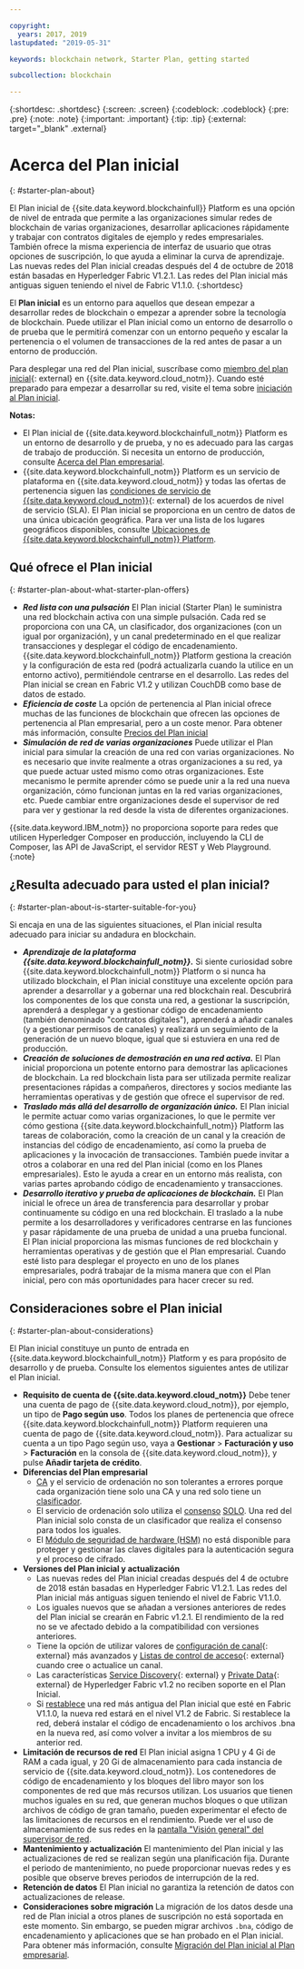 ```yaml
---

copyright:
  years: 2017, 2019
lastupdated: "2019-05-31"

keywords: blockchain network, Starter Plan, getting started

subcollection: blockchain

---
```


{:shortdesc: .shortdesc}
{:screen: .screen}
{:codeblock: .codeblock}
{:pre: .pre}
{:note: .note}
{:important: .important}
{:tip: .tip}
{:external: target="_blank" .external}

# Acerca del Plan inicial
{: #starter-plan-about}

<!--[placeholder] Starter Plan is deprecated on May 30. No new Starter Plan networks can be created then. Your existing networks are not affected, but you can use them and get IBM's support on them for only another 30 days. You might consider using {{site.data.keyword.blockchainfull_notm}} Platform free 2.0 beta instead.
{: note} -->

El Plan inicial de {{site.data.keyword.blockchainfull}} Platform es una opción de nivel de entrada que permite a las organizaciones simular redes de blockchain de varias organizaciones, desarrollar aplicaciones rápidamente y trabajar con contratos digitales de ejemplo y redes empresariales. También ofrece la misma experiencia de interfaz de usuario que otras opciones de suscripción, lo que ayuda a eliminar la curva de aprendizaje. Las nuevas redes del Plan inicial creadas después del 4 de octubre de 2018 están basadas en Hyperledger Fabric V1.2.1. Las redes del Plan inicial más antiguas siguen teniendo el nivel de Fabric V1.1.0.
{:shortdesc}

El **Plan inicial** es un entorno para aquellos que desean empezar a desarrollar redes de blockchain o empezar a aprender sobre la tecnología de blockchain. Puede utilizar el Plan inicial como un entorno de desarrollo o de prueba que le permitirá comenzar con un entorno pequeño y escalar la pertenencia o el volumen de transacciones de la red antes de pasar a un entorno de producción.

 Para desplegar una red del Plan inicial, suscríbase como [miembro del plan inicial](https://cloud.ibm.com/catalog/services/ibm-blockchain-5-prod){: external} en {{site.data.keyword.cloud_notm}}. Cuando esté preparado para empezar a desarrollar su red, visite el tema sobre [iniciación al Plan inicial](/docs/services/blockchain/get_start_starter_plan.html#getting-started-with-starter-plan).


**Notas:**
- El Plan inicial de {{site.data.keyword.blockchainfull_notm}} Platform es un entorno de desarrollo y de prueba, y no es adecuado para las cargas de trabajo de producción. Si necesita un entorno de producción, consulte [Acerca del Plan empresarial](/docs/services/blockchain/enterprise_plan.html#enterprise-plan-about).
- {{site.data.keyword.blockchainfull_notm}} Platform es un servicio de plataforma en {{site.data.keyword.cloud_notm}} y todas las ofertas de pertenencia siguen las [condiciones de servicio de {{site.data.keyword.cloud_notm}}](http://www-03.ibm.com/software/sla/sladb.nsf/sla/bm){: external} de los acuerdos de nivel de servicio (SLA). El Plan inicial se proporciona en un centro de datos de una única ubicación geográfica. Para ver una lista de los lugares geográficos disponibles, consulte
[Ubicaciones de {{site.data.keyword.blockchainfull_notm}} Platform](/docs/services/blockchain?topic=blockchain-ibp-regions-locations#ibp-regions-locations).

## Qué ofrece el Plan inicial
{: #starter-plan-about-what-starter-plan-offers}

- **_Red lista con una pulsación_**
El Plan inicial (Starter Plan) le suministra una red blockchain activa con una simple pulsación. Cada red se proporciona con una CA, un clasificador, dos organizaciones (con un igual por organización), y un canal predeterminado en el que realizar transacciones y desplegar el código de encadenamiento. {{site.data.keyword.blockchainfull_notm}} Platform gestiona la creación y la configuración de esta red (podrá actualizarla cuando la utilice en un entorno activo), permitiéndole centrarse en el desarrollo. Las redes del Plan inicial se crean en Fabric V1.2 y utilizan CouchDB como base de datos de estado.
- **_Eficiencia de coste_**
La opción de pertenencia al Plan inicial ofrece muchas de las funciones de blockchain que ofrecen las opciones de pertenencia al Plan empresarial, pero a un coste menor. Para obtener más información, consulte [Precios del Plan inicial](/docs/services/blockchain/howto/pricing.html#ibp-pricing-starter-pricing)
- **_Simulación de red de varias organizaciones_**
Puede utilizar el Plan inicial para simular la creación de una red con varias organizaciones. No es necesario que invite realmente a otras organizaciones a su red, ya que puede actuar usted mismo como otras organizaciones. Este mecanismo le permite aprender cómo se puede unir a la red una nueva organización, cómo funcionan juntas en la red varias organizaciones, etc. Puede cambiar entre organizaciones desde el supervisor de red para ver y gestionar la red desde la vista de diferentes organizaciones.

{{site.data.keyword.IBM_notm}} no proporciona soporte para redes que utilicen Hyperledger Composer en producción, incluyendo la CLI de Composer, las API de JavaScript, el servidor REST y Web Playground.
{:note}

## ¿Resulta adecuado para usted el plan inicial?
{: #starter-plan-about-is-starter-suitable-for-you}

Si encaja en una de las siguientes situaciones, el Plan inicial resulta adecuado para iniciar su andadura en blockchain.
- **_Aprendizaje de la plataforma {{site.data.keyword.blockchainfull_notm}}._**
    Si siente curiosidad sobre {{site.data.keyword.blockchainfull_notm}} Platform o si nunca ha utilizado blockchain, el Plan inicial constituye una excelente opción para aprender a desarrollar y a gobernar una red blockchain real. Descubrirá los componentes de los que consta una red, a gestionar la suscripción, aprenderá a desplegar y a gestionar código de encadenamiento (también denominado "contratos digitales"), aprenderá a añadir canales (y a gestionar permisos de canales) y realizará un seguimiento de la generación de un nuevo bloque, igual que si estuviera en una red de producción.
- **_Creación de soluciones de demostración en una red activa._**
    El Plan inicial proporciona un potente entorno para demostrar las aplicaciones de blockchain. La red blockchain lista para ser utilizada permite realizar presentaciones rápidas a compañeros, directores y socios mediante las herramientas operativas y de gestión que ofrece el supervisor de red.
- **_Traslado más allá del desarrollo de organización único._**
    El Plan inicial le permite actuar como varias organizaciones, lo que le permite ver cómo gestiona {{site.data.keyword.blockchainfull_notm}} Platform las tareas de colaboración, como la creación de un canal y la creación de instancias del código de encadenamiento, así como la prueba de aplicaciones y la invocación de transacciones. También puede invitar a otros a colaborar en una red del Plan inicial (como en los Planes empresariales). Esto le ayuda a crear en un entorno más realista, con varias partes aprobando código de encadenamiento y transacciones.
- **_Desarrollo iterativo y prueba de aplicaciones de blockchain._**
    El Plan inicial le ofrece un área de transferencia para desarrollar y probar continuamente su código en una red blockchain. El traslado a la nube permite a los desarrolladores y verificadores centrarse en las funciones y pasar rápidamente de una prueba de unidad a una prueba funcional. El Plan inicial proporciona las mismas funciones de red blockchain y herramientas operativas y de gestión que el Plan empresarial. Cuando esté listo para desplegar el proyecto en uno de los planes empresariales, podrá trabajar de la misma manera que con el Plan inicial, pero con más oportunidades para hacer crecer su red.

## Consideraciones sobre el Plan inicial
{: #starter-plan-about-considerations}

El Plan inicial constituye un punto de entrada en {{site.data.keyword.blockchainfull_notm}} Platform y es para propósito de desarrollo y de prueba.  Consulte los elementos siguientes antes de utilizar el Plan inicial.

- **Requisito de cuenta de {{site.data.keyword.cloud_notm}}**
Debe tener una cuenta de pago de {{site.data.keyword.cloud_notm}}, por ejemplo, un tipo de **Pago según uso**. Todos los planes de pertenencia que ofrece {{site.data.keyword.blockchainfull_notm}} Platform requieren una cuenta de pago de {{site.data.keyword.cloud_notm}}. Para actualizar su cuenta a un tipo Pago según uso, vaya a **Gestionar** > **Facturación y uso** > **Facturación** en la consola de {{site.data.keyword.cloud_notm}}, y pulse **Añadir tarjeta de crédito**.
- **Diferencias del Plan empresarial**
    - [CA](/docs/services/blockchain/glossary.html#glossary-CA) y el servicio de ordenación no son tolerantes a errores porque cada organización tiene solo una CA y una red solo tiene un [clasificador](/docs/services/blockchain/glossary.html#glossary-orderer).
    - El servicio de ordenación solo utiliza el [consenso](/docs/services/blockchain/glossary.html#glossary-consensus) [SOLO](/docs/services/blockchain/glossary.html#glossary-solo). Una red del Plan inicial solo consta de un clasificador que realiza el consenso para todos los iguales.
    - El [Módulo de seguridad de hardware (HSM)](/docs/services/blockchain/glossary.html#glossary-hsm) no está disponible para proteger y gestionar las claves digitales para la autenticación segura y el proceso de cifrado.
- **Versiones del Plan inicial y actualización**
    - Las nuevas redes del Plan inicial creadas después del 4 de octubre de 2018 están basadas en Hyperledger Fabric V1.2.1. Las redes del Plan inicial más antiguas siguen teniendo el nivel de Fabric V1.1.0.
    - Los iguales nuevos que se añadan a versiones anteriores de redes del Plan inicial se crearán en Fabric v1.2.1. El rendimiento de la red no se ve afectado debido a la compatibilidad con versiones anteriores.
    - Tiene la opción de utilizar valores de [configuración de canal](https://hyperledger-fabric.readthedocs.io/en/release-1.2/config_update.html){: external} más avanzados y [Listas de control de acceso](https://hyperledger-fabric.readthedocs.io/en/release-1.2/access_control.html){: external} cuando cree o actualice un canal.
    - Las características [Service Discovery](https://hyperledger-fabric.readthedocs.io/en/release-1.2/discovery-overview.html){: external} y [Private Data](https://hyperledger-fabric.readthedocs.io/en/release-1.2/private-data/private-data.html){: external} de Hyperledger Fabric v1.2 no reciben soporte en el Plan Inicial.
    - Si [restablece](/docs/services/blockchain/v10_dashboard.html#ibp-dashboard-reset-network) una red más antigua del Plan inicial que esté en Fabric V1.1.0, la nueva red estará en el nivel V1.2 de Fabric. Si restablece la red, deberá instalar el código de encadenamiento o los archivos .bna en la nueva red, así como volver a invitar a los miembros de su anterior red.
- **Limitación de recursos de red**
El Plan inicial asigna 1 CPU y 4 Gi de RAM a cada igual, y 20 Gi de almacenamiento para cada instancia de servicio de {{site.data.keyword.cloud_notm}}. Los contenedores de código de encadenamiento y los bloques del libro mayor son los componentes de red que más recursos utilizan. Los usuarios que tienen muchos iguales en su red, que generan muchos bloques o que utilizan archivos de código de gran tamaño, pueden experimentar el efecto de las limitaciones de recursos en el rendimiento. Puede ver el uso de almacenamiento de sus redes en la [pantalla "Visión general" del supervisor de red](/docs/services/blockchain/v10_dashboard.html#ibp-dashboard-storage).
- **Mantenimiento y actualización**
    El mantenimiento del Plan inicial y las actualizaciones de red se realizan según una planificación fija. Durante el periodo de mantenimiento, no puede proporcionar nuevas redes y es posible que observe breves periodos de interrupción de la red.
- **Retención de datos**
El Plan inicial no garantiza la retención de datos con actualizaciones de release.
- **Consideraciones sobre migración**
La migración de los datos desde una red de Plan inicial a otros planes de suscripción no está soportada en este momento. Sin embargo, se pueden migrar archivos `.bna`, código de encadenamiento y aplicaciones que se han probado en el Plan inicial. Para obtener más información, consulte [Migración del Plan inicial al Plan empresarial](/docs/services/blockchain/howto/migrate_sp_ep.html#migrate_starter_to_enterprise).
